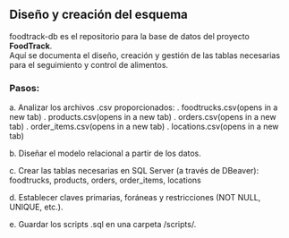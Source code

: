 ## Diseño y creación del esquema

foodtrack-db es el repositorio para la base de datos del proyecto **FoodTrack**.  
Aquí se documenta el diseño, creación y gestión de las tablas necesarias para el seguimiento y control de alimentos.

### Pasos:

a. Analizar los archivos .csv proporcionados:
. foodtrucks.csv(opens in a new tab)
. products.csv(opens in a new tab)
. orders.csv(opens in a new tab)
. order_items.csv(opens in a new tab)
. locations.csv(opens in a new tab)

b. Diseñar el modelo relacional a partir de los datos.

c. Crear las tablas necesarias en SQL Server (a través de DBeaver): 
foodtrucks, products, orders, order_items, locations

d. Establecer claves primarias, foráneas y restricciones (NOT NULL, UNIQUE, etc.).

e. Guardar los scripts .sql en una carpeta /scripts/.
